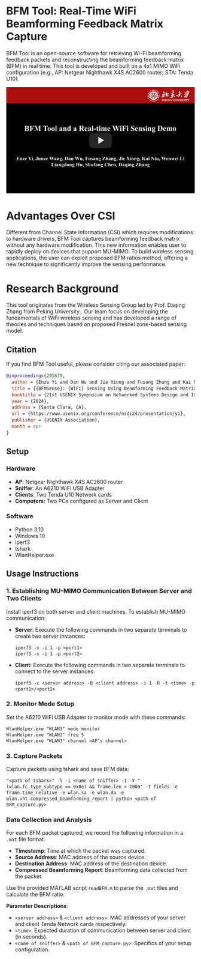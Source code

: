 
# BFM Tool: Real-Time WiFi Beamforming Feedback Matrix Capture

BFM Tool is an open-source software for retrieving Wi-Fi beamforming feedback packets and reconstructing the beamforming feedback matrix (BFM) in real time. This tool is developed and built on a 4x1 MIMO WiFi configuration (e.g., AP: Netgear Nighthawk X4S AC2600 router; STA: Tenda U10). 

[![BFM  tool](https://github.com/Enze-Yi/BFM-tool/blob/main/Thumbnail.jpg)](https://youtu.be/jUs5iD74Vu4 "BFM  tool")

# Advantages Over CSI
Different from Channel State Information (CSI) which requires modifications to hardware drivers, BFM Tool captures beamforming feedback matrix without any hardware modification. This new information enables user to rapidly deploy on devices that support MU-MIMO. To build wireless sensing applications, the user can exploit proposed BFM ratios method, offering a new technique to significantly improve the sensing performance.

# Research Background
This tool originates from the Wireless Sensing Group led by Prof. Daqing Zhang from Peking University . Our team focus on developing the fundamentals of WiFi wireless sensing and has developed a range of theories and techniques based on proposed Fresnel zone-based sensing model.

## Citation
If you find BFM Tool useful, please consider citing our associated paper:
```bibtex
@inproceedings{295679,
  author = {Enze Yi and Dan Wu and Jie Xiong and Fusang Zhang and Kai Niu and Wenwei Li and Daqing Zhang},
  title = {{BFMSense}: {WiFi} Sensing Using Beamforming Feedback Matrix},
  booktitle = {21st USENIX Symposium on Networked Systems Design and Implementation (NSDI 24)},
  year = {2024},
  address = {Santa Clara, CA},
  url = {https://www.usenix.org/conference/nsdi24/presentation/yi},
  publisher = {USENIX Association},
  month = apr
}
```




## Setup

### Hardware
- **AP**: Netgear Nighthawk X4S AC2600 router
- **Sniffer**: An A6210 WiFi USB Adapter
- **Clients**: Two Tenda U10 Network cards
- **Computers**: Two PCs configured as Server and Client

### Software
- Python 3.10
- Windows 10
- iperf3
- tshark
- WlanHelper.exe

## Usage Instructions

### 1. Establishing MU-MIMO Communication Between Server and Two Clients
Install iperf3 on both server and client machines. To establish MU-MIMO communication:
- **Server**: Execute the following commands in two separate terminals to create two server instances:
  ```
  iperf3 -s -i 1 -p <port1>
  iperf3 -s -i 1 -p <port2>
  ```
- **Client**: Execute the following commands in two separate terminals to connect to the server instances:
  ```
  iperf3 -c <server address> -B <client address> -i 1 -R -t <time> -p <port1>/<port2>
  ```

### 2. Monitor Mode Setup
Set the A6210 WiFi USB Adapter to monitor mode with these commands:
```
WlanHelper.exe "WLAN3" mode monitor
WlanHelper.exe "WLAN3" freq 5
WlanHelper.exe "WLAN3" channel <AP’s channel>
```

### 3. Capture Packets
Capture packets using tshark and save BFM data:
```
"<path of tshark>" -l -i <name of sniffer> -I -Y "(wlan.fc.type_subtype == 0x0e) && frame.len > 1000" -T fields -e frame.time_relative -e wlan.sa -e wlan.da -e wlan.vht.compressed_beamforming_report | python <path of BFM_capture.py>
```

### Data Collection and Analysis
For each BFM packet captured, we record the following information in a `.mat` file format:
- **Timestamp**: Time at which the packet was captured.
- **Source Address**: MAC address of the source device.
- **Destination Address**: MAC address of the destination device.
- **Compressed Beamforming Report**: Beamforming data collected from the packet.

Use the provided MATLAB script `readBFM.m` to parse the `.mat` files and calculate the BFM ratio.

**Parameter Descriptions**:
- `<server address>` & `<client address>`: MAC addresses of your server and client Tenda Network cards respectively.
- `<time>`: Expected duration of communication between server and client (in seconds).
- `<name of sniffer>` & `<path of BFM_capture.py>`: Specifics of your setup configuration.


